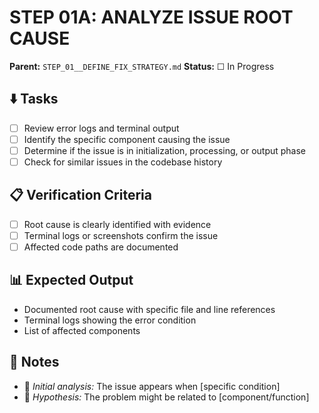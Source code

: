 # STEP 01A: ANALYZE ISSUE ROOT CAUSE
**Parent:** `STEP_01__DEFINE_FIX_STRATEGY.md`
**Status:** ☐ In Progress

## ⬇️ Tasks
- [ ] Review error logs and terminal output
- [ ] Identify the specific component causing the issue
- [ ] Determine if the issue is in initialization, processing, or output phase
- [ ] Check for similar issues in the codebase history

## 📋 Verification Criteria
- [ ] Root cause is clearly identified with evidence
- [ ] Terminal logs or screenshots confirm the issue
- [ ] Affected code paths are documented

## 📊 Expected Output
- Documented root cause with specific file and line references
- Terminal logs showing the error condition
- List of affected components

## 📎 Notes
- 🧠 *Initial analysis:* The issue appears when [specific condition]
- 🧠 *Hypothesis:* The problem might be related to [component/function]
